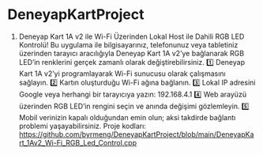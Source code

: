 # DeneyapKartProject

1) Deneyap Kart 1A v2 ile Wi-Fi Üzerinden Lokal Host ile Dahili RGB LED Kontrolü!
   Bu uygulama ile bilgisayarınız, telefonunuz veya tabletiniz üzerinden tarayıcı aracılığıyla Deneyap Kart 1A v2’ye bağlanarak RGB LED’in renklerini gerçek zamanlı olarak değiştirebilirsiniz.
1️⃣ Deneyap Kart 1A v2’yi programlayarak Wi-Fi sunucusu olarak çalışmasını sağlayın.
2️⃣ Kartın oluşturduğu Wi-Fi ağına bağlanın.
3️⃣ Lokal IP adresini Google veya herhangi bir tarayıcıya yazın: 192.168.4.1
4️⃣ Web arayüzü üzerinden RGB LED’in rengini seçin ve anında değişimi gözlemleyin.
5️⃣ Mobil verinizin kapalı olduğundan emin olun; aksi takdirde bağlantı problemi yaşayabilirsiniz.
Proje kodları: https://github.com/byrmeng/DeneyapKartProject/blob/main/DeneyapKart_1Av2_Wi-Fi_RGB_Led_Control.cpp

